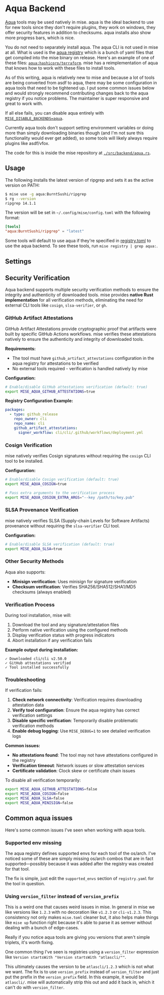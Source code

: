 # Aqua Backend

[Aqua](https://aquaproj.github.io/) tools may be used natively in mise. aqua is the ideal backend
to use for new tools since they don't require plugins, they work on windows, they offer security
features in addition to checksums. aqua installs also show more progress bars, which is nice.

You do not need to separately install aqua. The aqua CLI is not used in mise at all. What is used is
the [aqua registry](https://github.com/aquaproj/aqua-registry) which is a bunch of yaml files that get compiled into the mise binary on release.
Here's an example of one of these files: [`aqua:hashicorp/terraform`](https://github.com/aquaproj/aqua-registry/blob/main/pkgs/hashicorp/terraform/registry.yaml).
mise has a reimplementation of aqua that knows how to work with these files to install tools.

As of this writing, aqua is relatively new to mise and because a lot of tools are being converted from
asdf to aqua, there may be some configuration in aqua tools that need to be tightened up. I put some
common issues below and would strongly recommend contributing changes back to the aqua registry if you
notice problems. The maintainer is super responsive and great to work with.

If all else fails, you can disable aqua entirely with [`MISE_DISABLE_BACKENDS=aqua`](/configuration/settings.html#disable_backends).

Currently aqua tools don't support setting environment variables or doing more than simply downloading
binaries though (and I'm not sure this functionality would ever get added), so some tools will likely
always require plugins like asdf/vfox.

The code for this is inside the mise repository at [`./src/backend/aqua.rs`](https://github.com/jdx/mise/blob/main/src/backend/aqua.rs).

## Usage

The following installs the latest version of ripgrep and sets it as the active version on PATH:

```sh
$ mise use -g aqua:BurntSushi/ripgrep
$ rg --version
ripgrep 14.1.1
```

The version will be set in `~/.config/mise/config.toml` with the following format:

```toml
[tools]
"aqua:BurntSushi/ripgrep" = "latest"
```

Some tools will default to use aqua if they're specified in [registry.toml](https://github.com/jdx/mise/blob/main/registry.toml)
to use the aqua backend. To see these tools, run `mise registry | grep aqua:`.

## Settings

<script setup>
import Settings from '/components/settings.vue';
</script>
<Settings child="aqua" :level="3" />

## Security Verification

Aqua backend supports multiple security verification methods to ensure the integrity and authenticity of downloaded tools. mise provides **native Rust implementation** for all verification methods, eliminating the need for external CLI tools like `cosign`, `slsa-verifier`, or `gh`.

### GitHub Artifact Attestations

GitHub Artifact Attestations provide cryptographic proof that artifacts were built by specific GitHub Actions workflows. mise verifies these attestations natively to ensure the authenticity and integrity of downloaded tools.

**Requirements:**

- The tool must have `github_artifact_attestations` configuration in the aqua registry for attestations to be verified
- No external tools required - verification is handled natively by mise

**Configuration:**

```bash
# Enable/disable GitHub attestations verification (default: true)
export MISE_AQUA_GITHUB_ATTESTATIONS=true
```

**Registry Configuration Example:**

```yaml
packages:
  - type: github_release
    repo_owner: cli
    repo_name: cli
    github_artifact_attestations:
      signer_workflow: cli/cli/.github/workflows/deployment.yml
```

### Cosign Verification

mise natively verifies Cosign signatures without requiring the `cosign` CLI tool to be installed.

**Configuration:**

```bash
# Enable/disable Cosign verification (default: true)
export MISE_AQUA_COSIGN=true

# Pass extra arguments to the verification process
export MISE_AQUA_COSIGN_EXTRA_ARGS="--key /path/to/key.pub"
```

### SLSA Provenance Verification

mise natively verifies SLSA (Supply-chain Levels for Software Artifacts) provenance without requiring the `slsa-verifier` CLI tool.

**Configuration:**

```bash
# Enable/disable SLSA verification (default: true)
export MISE_AQUA_SLSA=true
```

### Other Security Methods

Aqua also supports:

- **Minisign verification**: Uses minisign for signature verification
- **Checksum verification**: Verifies SHA256/SHA512/SHA1/MD5 checksums (always enabled)

### Verification Process

During tool installation, mise will:

1. Download the tool and any signature/attestation files
2. Perform native verification using the configured methods
3. Display verification status with progress indicators
4. Abort installation if any verification fails

**Example output during installation:**

```
✓ Downloaded cli/cli v2.50.0
✓ GitHub attestations verified
✓ Tool installed successfully
```

### Troubleshooting

If verification fails:

1. **Check network connectivity**: Verification requires downloading attestation data
2. **Verify tool configuration**: Ensure the aqua registry has correct verification settings
3. **Disable specific verification**: Temporarily disable problematic verification methods
4. **Enable debug logging**: Use `MISE_DEBUG=1` to see detailed verification logs

**Common issues:**

- **No attestations found**: The tool may not have attestations configured in the registry
- **Verification timeout**: Network issues or slow attestation services
- **Certificate validation**: Clock skew or certificate chain issues

To disable all verification temporarily:

```bash
export MISE_AQUA_GITHUB_ATTESTATIONS=false
export MISE_AQUA_COSIGN=false
export MISE_AQUA_SLSA=false
export MISE_AQUA_MINISIGN=false
```

## Common aqua issues

Here's some common issues I've seen when working with aqua tools.

### Supported env missing

The aqua registry defines supported envs for each tool of the os/arch. I've noticed some of these
are simply missing os/arch combos that are in fact supported—possibly because it was added after
the registry was created for that tool.

The fix is simple, just edit the `supported_envs` section of `registry.yaml` for the tool in question.

### Using `version_filter` instead of `version_prefix`

This is a weird one that causes weird issues in mise. In general in mise we like versions like
`1.2.3` with no decoration like `v1.2.3` or `cli-v1.2.3`. This consistency not only makes `mise.toml`
cleaner but, it also helps make things like `mise up` function right because it's able to parse it as
semver without dealing with a bunch of edge-cases.

Really if you notice aqua tools are giving you versions that aren't simple triplets, it's worth fixing.

One common thing I've seen is registries using a `version_filter` expression like `Version startsWith "Version startsWith "atlascli/""`.

This ultimately causes the version to be `atlascli/1.2.3` which is not what we want. The fix is to use
`version_prefix` instead of `version_filter` and just put the prefix in the `version_prefix` field.
In this example, it would be `atlascli/`. mise will automatically strip this out and add it back in,
which it can't do with `version_filter`.
